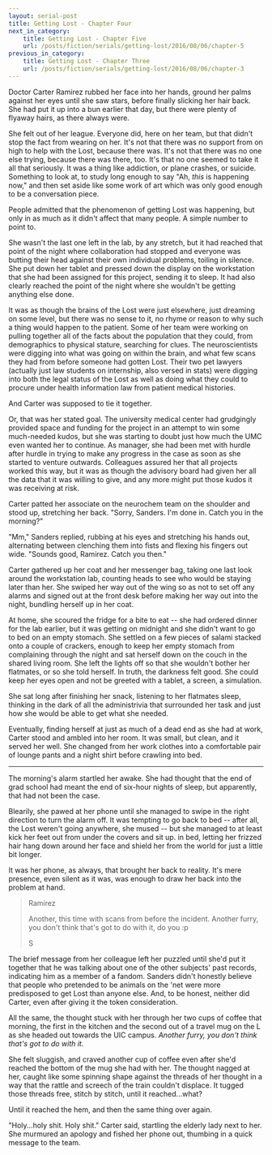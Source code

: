 ```yaml
---
layout: serial-post
title: Getting Lost - Chapter Four
next_in_category:
    title: Getting Lost - Chapter Five
    url: /posts/fiction/serials/getting-lost/2016/08/06/chapter-5
previous_in_category:
    title: Getting Lost - Chapter Three
    url: /posts/fiction/serials/getting-lost/2016/08/06/chapter-3
---
```


Doctor Carter Ramirez rubbed her face into her hands, ground her palms against her eyes until she saw stars, before finally slicking her hair back.  She had put it up into a bun earlier that day, but there were plenty of flyaway hairs, as there always were.

She felt out of her league.  Everyone did, here on her team, but that didn't stop the fact from wearing on her.  It's not that there was no support from on high to help with the Lost, because there was.  It's not that there was no one else trying, because there was there, too.  It's that no one seemed to take it all that seriously.  It was a thing like addiction, or plane crashes, or suicide.  Something to look at, to study long enough to say "Ah, *this* is happening now," and then set aside like some work of art which was only good enough to be a conversation piece.

People admitted that the phenomenon of getting Lost was happening, but only in as much as it didn't affect that many people.  A simple number to point to.

She wasn't the last one left in the lab, by any stretch, but it had reached that point of the night where collaboration had stopped and everyone was butting their head against their own individual problems, toiling in silence.  She put down her tablet and pressed down the display on the workstation that she had been assigned for this project, sending it to sleep.  It had also clearly reached the point of the night where she wouldn't be getting anything else done.

It was as though the brains of the Lost were just elsewhere, just dreaming on some level, but there was no sense to it, no rhyme or reason to why such a thing would happen to the patient.  Some of her team were working on pulling together all of the facts about the population that they could, from demographics to physical stature, searching for clues.  The neuroscientists were digging into what was going on within the brain, and what few scans they had from before someone had gotten Lost.  Their two pet lawyers (actually just law students on internship, also versed in stats) were digging into both the legal status of the Lost as well as doing what they could to procure under health information law from patient medical histories.

And Carter was supposed to tie it together.

Or, that was her stated goal.  The university medical center had grudgingly provided space and funding for the project in an attempt to win some much-needed kudos, but she was starting to doubt just how much the UMC even wanted her to continue.  As manager, she had been met with hurdle after hurdle in trying to make any progress in the case as soon as she started to venture outwards.  Colleagues assured her that all projects worked this way, but it was as though the advisory board had given her all the data that it was willing to give, and any more might put those kudos it was receiving at risk.

Carter patted her associate on the neurochem team on the shoulder and stood up, stretching her back.  "Sorry, Sanders.  I'm done in.  Catch you in the morning?"

"Mm," Sanders replied, rubbing at his eyes and stretching his hands out, alternating between clenching them into fists and flexing his fingers out wide.  "Sounds good, Ramirez.  Catch you then."

Carter gathered up her coat and her messenger bag, taking one last look around the workstation lab, counting heads to see who would be staying later than her.  She swiped her way out of the wing so as not to set off any alarms and signed out at the front desk before making her way out into the night, bundling herself up in her coat.

At home, she scoured the fridge for a bite to eat -- she had ordered dinner for the lab earlier, but it was getting on midnight and she didn't want to go to bed on an empty stomach.  She settled on a few pieces of salami stacked onto a couple of crackers, enough to keep her empty stomach from complaining through the night and sat herself down on the couch in the shared living room.  She left the lights off so that she wouldn't bother her flatmates, or so she told herself.  In truth, the darkness felt good.  She could keep her eyes open and not be greeted with a tablet, a screen, a simulation.

She sat long after finishing her snack, listening to her flatmates sleep, thinking in the dark of all the administrivia that surrounded her task and just how she would be able to get what she needed.

Eventually, finding herself at just as much of a dead end as she had at work, Carter stood and ambled into her room.  It was small, but clean, and it served her well.  She changed from her work clothes into a comfortable pair of lounge pants and a night shirt before crawling into bed.

-----

The morning's alarm startled her awake.  She had thought that the end of grad school had meant the end of six-hour nights of sleep, but apparently, that had not been the case.

Blearily, she pawed at her phone until she managed to swipe in the right direction to turn the alarm off.  It was tempting to go back to bed -- after all, the Lost weren't going anywhere, she mused -- but she managed to at least kick her feet out from under the covers and sit up.  in bed, letting her frizzed hair hang down around her face and shield her from the world for just a little bit longer.

It was her phone, as always, that brought her back to reality.  It's mere presence, even silent as it was, was enough to draw her back into the problem at hand.

>  Ramirez
>
>  Another, this time with scans from before the incident.  Another furry, you don't think that's got to do with it, do you :p
>
>  S

The brief message from her colleague left her puzzled until she'd put it together that he was talking about one of the other subjects' past records, indicating him as a member of a fandom.  Sanders didn't honestly believe that people who pretended to be animals on the 'net were more predisposed to get Lost than anyone else.  And, to be honest, neither did Carter, even after giving it the token consideration.

All the same, the thought stuck with her through her two cups of coffee that morning, the first in the kitchen and the second out of a travel mug on the L as she headed out towards the UIC campus.  *Another furry, you don't think that's got to do with it*.

She felt sluggish, and craved another cup of coffee even after she'd reached the bottom of the mug she had with her.  The thought nagged at her, caught like some spinning shape against the threads of her thought in a way that the rattle and screech of the train couldn't displace.  It tugged those threads free, stitch by stitch, until it reached...what?

Until it reached the hem, and then the same thing over again.

"Holy...holy shit.  Holy shit." Carter said, startling the elderly lady next to her.  She murmured an apology and fished her phone out, thumbing in a quick message to the team.
